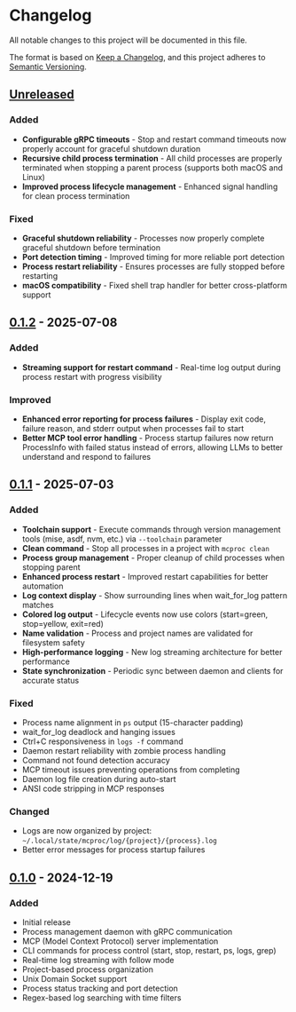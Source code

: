# Changelog

All notable changes to this project will be documented in this file.

The format is based on [Keep a Changelog](https://keepachangelog.com/en/1.0.0/),
and this project adheres to [Semantic Versioning](https://semver.org/spec/v2.0.0.html).

## [Unreleased]

### Added
- **Configurable gRPC timeouts** - Stop and restart command timeouts now properly account for graceful shutdown duration
- **Recursive child process termination** - All child processes are properly terminated when stopping a parent process (supports both macOS and Linux)
- **Improved process lifecycle management** - Enhanced signal handling for clean process termination

### Fixed
- **Graceful shutdown reliability** - Processes now properly complete graceful shutdown before termination
- **Port detection timing** - Improved timing for more reliable port detection
- **Process restart reliability** - Ensures processes are fully stopped before restarting
- **macOS compatibility** - Fixed shell trap handler for better cross-platform support

## [0.1.2] - 2025-07-08

### Added
- **Streaming support for restart command** - Real-time log output during process restart with progress visibility

### Improved
- **Enhanced error reporting for process failures** - Display exit code, failure reason, and stderr output when processes fail to start
- **Better MCP tool error handling** - Process startup failures now return ProcessInfo with failed status instead of errors, allowing LLMs to better understand and respond to failures

## [0.1.1] - 2025-07-03

### Added
- **Toolchain support** - Execute commands through version management tools (mise, asdf, nvm, etc.) via `--toolchain` parameter
- **Clean command** - Stop all processes in a project with `mcproc clean`
- **Process group management** - Proper cleanup of child processes when stopping parent
- **Enhanced process restart** - Improved restart capabilities for better automation
- **Log context display** - Show surrounding lines when wait_for_log pattern matches
- **Colored log output** - Lifecycle events now use colors (start=green, stop=yellow, exit=red)
- **Name validation** - Process and project names are validated for filesystem safety
- **High-performance logging** - New log streaming architecture for better performance
- **State synchronization** - Periodic sync between daemon and clients for accurate status

### Fixed
- Process name alignment in `ps` output (15-character padding)
- wait_for_log deadlock and hanging issues
- Ctrl+C responsiveness in `logs -f` command
- Daemon restart reliability with zombie process handling
- Command not found detection accuracy
- MCP timeout issues preventing operations from completing
- Daemon log file creation during auto-start
- ANSI code stripping in MCP responses

### Changed
- Logs are now organized by project: `~/.local/state/mcproc/log/{project}/{process}.log`
- Better error messages for process startup failures

## [0.1.0] - 2024-12-19

### Added
- Initial release
- Process management daemon with gRPC communication
- MCP (Model Context Protocol) server implementation
- CLI commands for process control (start, stop, restart, ps, logs, grep)
- Real-time log streaming with follow mode
- Project-based process organization
- Unix Domain Socket support
- Process status tracking and port detection
- Regex-based log searching with time filters

[Unreleased]: https://github.com/neptaco/mcproc/compare/v0.1.3...HEAD
[0.1.3]: https://github.com/neptaco/mcproc/compare/v0.1.2...v0.1.3
[0.1.2]: https://github.com/neptaco/mcproc/compare/v0.1.1...v0.1.2
[0.1.1]: https://github.com/neptaco/mcproc/compare/v0.1.0...v0.1.1
[0.1.0]: https://github.com/neptaco/mcproc/releases/tag/v0.1.0